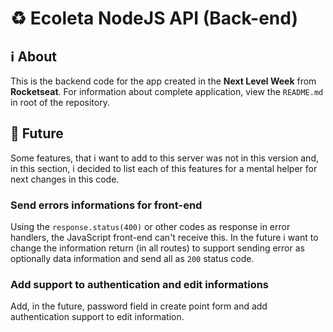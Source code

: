 # :recycle: Ecoleta NodeJS API (Back-end)

## :information_source: About

This is the backend code for the app created in the **Next Level Week** from **Rocketseat**. For information about complete application, view the `README.md` in root of the repository.

## :flags: Future

Some features, that i want to add to this server was not in this version and, in this section, i decided to list each of this features for a mental helper for next changes in this code.

### Send errors informations for front-end

Using the `response.status(400)` or other codes as response in error handlers, the JavaScript front-end can't receive this. In the future i want to change the information return (in all routes) to support sending error as optionally data information and send all as `200` status code.

### Add support to authentication and edit informations

Add, in the future, password field in create point form and add authentication support to edit information.
